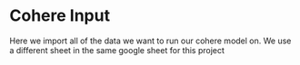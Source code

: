 # Cohere Input

Here we import all of the data we want to run our cohere model on. We use a different sheet in the same google sheet for this project